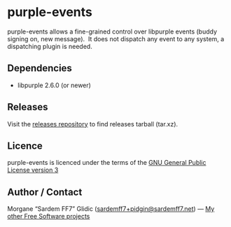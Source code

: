 purple-events
=============

purple-events allows a fine-grained control over libpurple events (buddy signing on, new message).  
It does not dispatch any event to any system, a dispatching plugin is needed.


Dependencies
------------

- libpurple 2.6.0 (or newer)


Releases
--------

Visit the [releases repository](http://download.tuxfamily.org/purpleevents/purple-events/) to find releases tarball (tar.xz). 


Licence
-------

purple-events is licenced under the terms of the [GNU General Public License version 3](//www.gnu.org/licenses/gpl.html)


Author / Contact
----------------

Morgane “Sardem FF7” Glidic (sardemff7+pidgin@sardemff7.net) — [My other Free Software projects](//www.sardemff7.net/)
